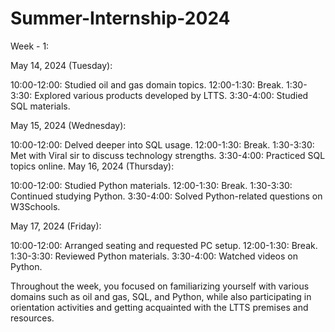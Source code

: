 # Summer-Internship-2024
Week - 1:

May 14, 2024 (Tuesday):

10:00-12:00: Studied oil and gas domain topics.
12:00-1:30: Break.
1:30-3:30: Explored various products developed by LTTS.
3:30-4:00: Studied SQL materials.

May 15, 2024 (Wednesday):

10:00-12:00: Delved deeper into SQL usage.
12:00-1:30: Break.
1:30-3:30: Met with Viral sir to discuss technology strengths.
3:30-4:00: Practiced SQL topics online.
May 16, 2024 (Thursday):

10:00-12:00: Studied Python materials.
12:00-1:30: Break.
1:30-3:30: Continued studying Python.
3:30-4:00: Solved Python-related questions on W3Schools.

May 17, 2024 (Friday):

10:00-12:00: Arranged seating and requested PC setup.
12:00-1:30: Break.
1:30-3:30: Reviewed Python materials.
3:30-4:00: Watched videos on Python.

Throughout the week, you focused on familiarizing yourself with various domains such as oil and gas, SQL, and Python, while also participating in orientation activities and getting acquainted with the LTTS premises and resources.



